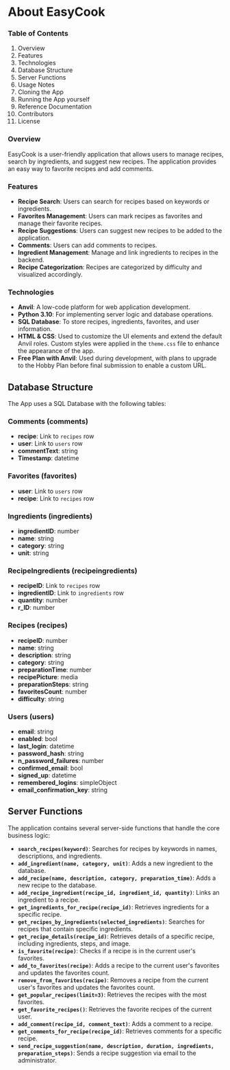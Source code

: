 # About EasyCook

<!--EasyCook is a recipe management application developed as part of the "Project I" module in the Bachelor of Science in Business Informatics at the Technical University of Central Hesse. The app was built using the Anvil low-code platform to gain hands-on experience with modern development tools.-->

### Table of Contents
1. Overview
2. Features
3. Technologies
4. Database Structure
5. Server Functions
6. Usage Notes
7. Cloning the App
8. Running the App yourself
9. Reference Documentation
10. Contributors
11. License

### Overview
EasyCook is a user-friendly application that allows users to manage recipes, search by ingredients, and suggest new recipes. The application provides an easy way to favorite recipes and add comments.

### Features
- **Recipe Search**: Users can search for recipes based on keywords or ingredients.
- **Favorites Management**: Users can mark recipes as favorites and manage their favorite recipes.
- **Recipe Suggestions**: Users can suggest new recipes to be added to the application.
- **Comments**: Users can add comments to recipes.
- **Ingredient Management**: Manage and link ingredients to recipes in the backend.
- **Recipe Categorization**: Recipes are categorized by difficulty and visualized accordingly.

### Technologies
- **Anvil**: A low-code platform for web application development.
- **Python 3.10**: For implementing server logic and database operations.
- **SQL Database**: To store recipes, ingredients, favorites, and user information.
- **HTML & CSS**: Used to customize the UI elements and extend the default Anvil roles. Custom styles were applied in the `theme.css` file to enhance the appearance of the app.
- **Free Plan with Anvil**: Used during development, with plans to upgrade to the Hobby Plan before final submission to enable a custom URL.

## Database Structure

The App uses a SQL Database with the following tables:

### Comments (comments)
- **recipe**: Link to `recipes` row
- **user**: Link to `users` row
- **commentText**: string
- **Timestamp**: datetime

### Favorites (favorites)
- **user**: Link to `users` row
- **recipe**: Link to `recipes` row

### Ingredients (ingredients)
- **ingredientID**: number
- **name**: string
- **category**: string
- **unit**: string

### RecipeIngredients (recipeingredients)
- **recipeID**: Link to `recipes` row
- **ingredientID**: Link to `ingredients` row
- **quantity**: number
- **r_ID**: number

### Recipes (recipes)
- **recipeID**: number
- **name**: string
- **description**: string
- **category**: string
- **preparationTime**: number
- **recipePicture**: media
- **preparationSteps**: string
- **favoritesCount**: number
- **difficulty**: string

### Users (users)
- **email**: string
- **enabled**: bool
- **last_login**: datetime
- **password_hash**: string
- **n_password_failures**: number
- **confirmed_email**: bool
- **signed_up**: datetime
- **remembered_logins**: simpleObject
- **email_confirmation_key**: string

## Server Functions

The application contains several server-side functions that handle the core business logic:

- **`search_recipes(keyword)`**: Searches for recipes by keywords in names, descriptions, and ingredients.
- **`add_ingredient(name, category, unit)`**: Adds a new ingredient to the database.
- **`add_recipe(name, description, category, preparation_time)`**: Adds a new recipe to the database.
- **`add_recipe_ingredient(recipe_id, ingredient_id, quantity)`**: Links an ingredient to a recipe.
- **`get_ingredients_for_recipe(recipe_id)`**: Retrieves ingredients for a specific recipe.
- **`get_recipes_by_ingredients(selected_ingredients)`**: Searches for recipes that contain specific ingredients.
- **`get_recipe_details(recipe_id)`**: Retrieves details of a specific recipe, including ingredients, steps, and image.
- **`is_favorite(recipe)`**: Checks if a recipe is in the current user's favorites.
- **`add_to_favorites(recipe)`**: Adds a recipe to the current user's favorites and updates the favorites count.
- **`remove_from_favorites(recipe)`**: Removes a recipe from the current user's favorites and updates the favorites count.
- **`get_popular_recipes(limit=3)`**: Retrieves the recipes with the most favorites.
- **`get_favorite_recipes()`**: Retrieves the favorite recipes of the current user.
- **`add_comment(recipe_id, comment_text)`**: Adds a comment to a recipe.
- **`get_comments_for_recipe(recipe_id)`**: Retrieves comments for a specific recipe.
- **`send_recipe_suggestion(name, description, duration, ingredients, preparation_steps)`**: Sends a recipe suggestion via email to the administrator.
